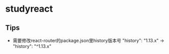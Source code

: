 # studyreact


## Tips
- 需要修改react-router的package.json里history版本号
  "history": "1.13.x"  -> "history": "^1.13.x"